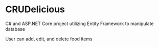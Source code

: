 # CRUDelicious

C# and ASP.NET Core project utilizing Entity Framework to manipulate database

User can add, edit, and delete food items
